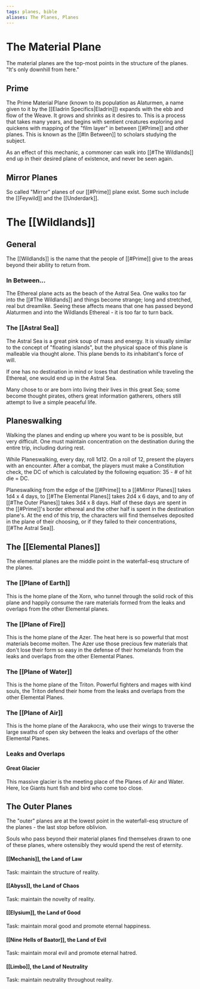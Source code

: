 ```yaml
---
tags: planes, bible
aliases: The Planes, Planes
---
```

# The Material Plane
The material planes are the top-most points in the structure of the planes. "It's only downhill from here."
## Prime
The Prime Material Plane (known to its population as Alaturmen, a name given to it by the [[Eladrin Specifics|Eladrin]]) expands with the ebb and flow of the Weave. It grows and shrinks as it desires to. This is a process that takes many years, and begins with sentient creatures exploring and quickens with mapping of the "film layer" in between [[#Prime]] and other planes. This is known as the [[#In Between]] to scholars studying the subject.

As an effect of this mechanic, a commoner can walk into [[#The Wildlands]] end up in their desired plane of existence, and never be seen again.

## Mirror Planes
So called "Mirror" planes of our [[#Prime]] plane exist. Some such include the [[Feywild]] and the [[Underdark]].

# The [[Wildlands]]
## General
The [[Wildlands]] is the name that the people of [[#Prime]] give to the areas beyond their ability to return from. 

### In Between...
The Ethereal plane acts as the beach of the Astral Sea. One walks too far into the [[#The Wildlands]] and things become strange; long and stretched, real but dreamlike. Seeing these affects means that one has passed beyond Alaturmen and into the Wildlands Ethereal - it is too far to turn back.

### The [[Astral Sea]]
The Astral Sea is a great pink soup of mass and energy. It is visually similar to the concept of "floating islands", but the physical space of this plane is malleable via thought alone. This plane bends to its inhabitant's force of will.

If one has no destination in mind or loses that destination while traveling the Ethereal, one would end up in the Astral Sea. 

Many chose to or are born into living their lives in this great Sea; some become thought pirates, others great information gatherers, others still attempt to live a simple peaceful life. 

## Planeswalking

Walking the planes and ending up where you want to be is possible, but very difficult. One must maintain concentration on the destination during the entire trip, including during rest. 

While Planeswalking, every day, roll 1d12. On a roll of 12, present the players with an encounter. After a combat, the players must make a Constitution check, the DC of which is calculated by the following equation: 35 - # of hit die = DC.

Planeswalking from the edge of the [[#Prime]] to a [[#Mirror Planes]] takes 1d4 x 4 days, to [[#The Elemental Planes]] takes 2d4 x 6 days, and to any of [[#The Outer Planes]] takes 3d4 x 8 days. Half of these days are spent in the [[#Prime]]'s border ethereal and the other half is spent in the destination plane's. At the end of this trip, the characters will find themselves deposited in the plane of their choosing, or if they failed to their concentrations, [[#The Astral Sea]]. 


## The [[Elemental Planes]]
The elemental planes are the middle point in the waterfall-esq structure of the planes. 

### The [[Plane of Earth]]
This is the home plane of the Xorn, who tunnel through the solid rock of this plane and happily consume the rare materials formed from the leaks and overlaps from the other Elemental planes.

### The [[Plane of Fire]]
This is the home plane of the Azer. The heat here is so powerful that most materials become molten. The Azer use those precious few materials that don't lose their form so easy in the defense of their homelands from the leaks and overlaps from the other Elemental Planes.

### The [[Plane of Water]]
This is the home plane of the Triton. Powerful fighters and mages with kind souls, the Triton defend their home from the leaks and overlaps from the other Elemental Planes.

### The [[Plane of Air]]
This is the home plane of the Aarakocra, who use their wings to traverse the large swaths of open sky between the leaks and overlaps of the other Elemental Planes.

### Leaks and Overlaps
#### Great Glacier
This massive glacier is the meeting place of the Planes of Air and Water. Here, Ice Giants hunt fish and bird who come too close.


## The Outer Planes
The "outer" planes are at the lowest point in the waterfall-esq structure of the planes - the last stop before oblivion.

Souls who pass beyond their material planes find themselves drawn to one of these planes, where ostensibly they would spend the rest of eternity.

#### [[Mechanis]], the Land of Law
Task: maintain the structure of reality.

#### [[Abyss]], the Land of Chaos
Task: maintain the novelty of reality.

#### [[Elysium]], the Land of Good
Task: maintain moral good and promote eternal happiness.

#### [[Nine Hells of Baator]], the Land of Evil
Task: maintain moral evil and promote eternal hatred.

#### [[Limbo]], the Land of Neutrality
Task: maintain neutrality throughout reality.